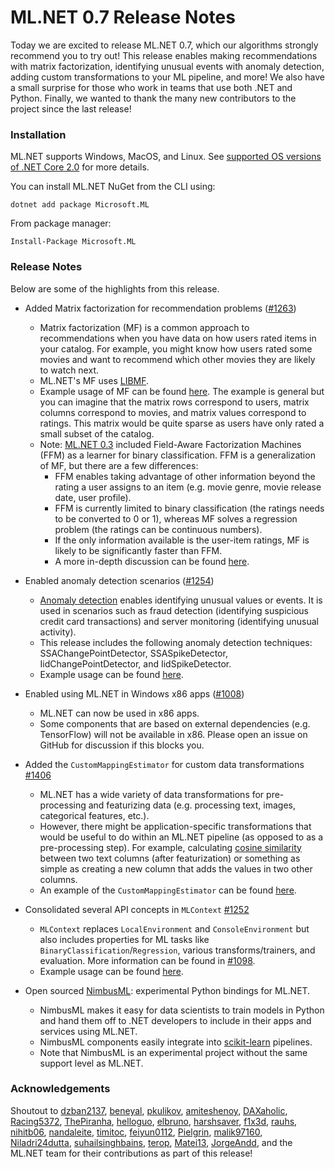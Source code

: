 # ML.NET 0.7 Release Notes

Today we are excited to release ML.NET 0.7, which our algorithms strongly
recommend you to try out! This release enables making recommendations with
matrix factorization, identifying unusual events with anomaly detection,
adding custom transformations to your ML pipeline, and more! We also have a
small surprise for those who work in teams that use both .NET and Python.
Finally, we wanted to thank the many new contributors to the project since the
last release! 

### Installation

ML.NET supports Windows, MacOS, and Linux. See [supported OS versions of .NET
Core
2.0](https://github.com/dotnet/core/blob/master/release-notes/2.0/2.0-supported-os.md)
for more details.

You can install ML.NET NuGet from the CLI using:
```
dotnet add package Microsoft.ML
```

From package manager:
```
Install-Package Microsoft.ML
```

### Release Notes

Below are some of the highlights from this release.

* Added Matrix factorization for recommendation problems
  ([#1263](https://github.com/dotnet/machinelearning/pull/1263))

    * Matrix factorization (MF) is a common approach to recommendations when
      you have data on how users rated items in your catalog. For example, you
      might know how users rated some movies and want to recommend which other
      movies they are likely to watch next.
    * ML.NET's MF uses [LIBMF](https://github.com/cjlin1/libmf).
    * Example usage of MF can be found
      [here](https://github.com/dotnet/machinelearning/blob/d68388a1c9994a5b429b194b64b2b0782834cb78/docs/samples/Microsoft.ML.Samples/Dynamic/MatrixFactorization.cs).
      The example is general but you can imagine that the matrix rows
      correspond to users, matrix columns correspond to movies, and matrix
      values correspond to ratings. This matrix would be quite sparse as users
      have only rated a small subset of the catalog.
    * Note: [ML.NET
      0.3](https://github.com/dotnet/machinelearning/blob/d68388a1c9994a5b429b194b64b2b0782834cb78/docs/release-notes/0.3/release-0.3.md)
      included Field-Aware Factorization Machines (FFM) as a learner for
      binary classification. FFM is a generalization of MF, but there are a
      few differences:
        * FFM enables taking advantage of other information beyond the rating
          a user assigns to an item (e.g. movie genre, movie release date,
          user profile). 
        * FFM is currently limited to binary classification (the ratings needs
          to be converted to 0 or 1), whereas MF solves a regression problem
          (the ratings can be continuous numbers).
        * If the only information available is the user-item ratings, MF is
          likely to be significantly faster than FFM.
        * A more in-depth discussion can be found
          [here](https://www.csie.ntu.edu.tw/~cjlin/talks/recsys.pdf).

* Enabled anomaly detection scenarios
  ([#1254](https://github.com/dotnet/machinelearning/pull/1254))

    * [Anomaly detection](https://en.wikipedia.org/wiki/Anomaly_detection)
      enables identifying unusual values or events. It is used in scenarios
      such as fraud detection (identifying suspicious credit card
      transactions) and server monitoring (identifying unusual activity). 
    * This release includes the following anomaly detection techniques:
      SSAChangePointDetector, SSASpikeDetector, IidChangePointDetector, and
      IidSpikeDetector. 
    * Example usage can be found
      [here](https://github.com/dotnet/machinelearning/blob/7fb76b026d0035d6da4d0b46bd3f2a6e3c0ce3f1/test/Microsoft.ML.TimeSeries.Tests/TimeSeriesDirectApi.cs).

* Enabled using ML.NET in Windows x86 apps
  ([#1008](https://github.com/dotnet/machinelearning/pull/1008))

    * ML.NET can now be used in x86 apps. 
    * Some components that are based on external dependencies (e.g.
      TensorFlow) will not be available in x86. Please open an issue on GitHub
      for discussion if this blocks you.

* Added the `CustomMappingEstimator` for custom data transformations
  [#1406](https://github.com/dotnet/machinelearning/pull/1406)

    * ML.NET has a wide variety of data transformations for pre-processing and
      featurizing data (e.g. processing text, images, categorical features,
      etc.).
    * However, there might be application-specific transformations that would
      be useful to do within an ML.NET pipeline (as opposed to as a
      pre-processing step). For example, calculating [cosine
      similarity](https://en.wikipedia.org/wiki/Cosine_similarity) between two
      text columns (after featurization) or something as simple as creating a
      new column that adds the values in two other columns.
    * An example of the `CustomMappingEstimator` can be found
      [here](https://github.com/dotnet/machinelearning/blob/d68388a1c9994a5b429b194b64b2b0782834cb78/test/Microsoft.ML.Tests/Transformers/CustomMappingTests.cs#L55).

* Consolidated several API concepts in `MLContext`
  [#1252](https://github.com/dotnet/machinelearning/pull/1252)

    * `MLContext` replaces `LocalEnvironment` and `ConsoleEnvironment` but
      also includes properties for ML tasks like
      `BinaryClassification`/`Regression`, various transforms/trainers, and
      evaluation. More information can be found in
      [#1098](https://github.com/dotnet/machinelearning/issues/1098).
    * Example usage can be found
      [here](https://github.com/dotnet/machinelearning/blob/d68388a1c9994a5b429b194b64b2b0782834cb78/docs/code/MlNetCookBook.md).

* Open sourced [NimbusML](https://github.com/microsoft/nimbusml): experimental
  Python bindings for ML.NET. 

    * NimbusML makes it easy for data scientists to train models in Python and
      hand them off to .NET developers to include in their apps and services
      using ML.NET. 
    * NimbusML components easily integrate into
      [scikit-learn](http://scikit-learn.org/stable/) pipelines. 
    * Note that NimbusML is an experimental project without the same support
      level as ML.NET.

### Acknowledgements

Shoutout to [dzban2137](https://github.com/dzban2137),
[beneyal](https://github.com/beneyal),
[pkulikov](https://github.com/pkulikov),
[amiteshenoy](https://github.com/amiteshenoy),
[DAXaholic](https://github.com/DAXaholic),
[Racing5372](https://github.com/Racing5372),
[ThePiranha](https://github.com/ThePiranha),
[helloguo](https://github.com/helloguo),
[elbruno](https://github.com/elbruno),
[harshsaver](https://github.com/harshsaver),
[f1x3d](https://github.com/f1x3d), [rauhs](https://github.com/rauhs),
[nihitb06](https://github.com/nihitb06),
[nandaleite](https://github.com/nandaleite),
[timitoc](https://github.com/timitoc),
[feiyun0112](https://github.com/feiyun0112),
[Pielgrin](https://github.com/Pielgrin),
[malik97160](https://github.com/malik97160),
[Niladri24dutta](https://github.com/Niladri24dutta),
[suhailsinghbains](https://github.com/suhailsinghbains),
[terop](https://github.com/terop), [Matei13](https://github.com/Matei13),
[JorgeAndd](https://github.com/JorgeAndd), and the ML.NET team for their
contributions as part of this release! 
